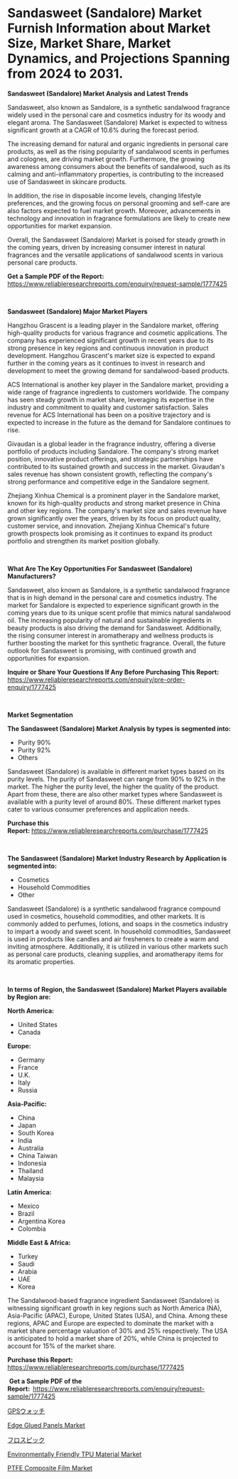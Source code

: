 <p><h1>Sandasweet (Sandalore) Market Furnish Information about Market Size, Market Share, Market Dynamics, and Projections Spanning from 2024 to 2031.</h1></p><p><strong>Sandasweet (Sandalore) Market Analysis and Latest Trends</strong></p>
<p><p>Sandasweet, also known as Sandalore, is a synthetic sandalwood fragrance widely used in the personal care and cosmetics industry for its woody and elegant aroma. The Sandasweet (Sandalore) Market is expected to witness significant growth at a CAGR of 10.6% during the forecast period. </p><p>The increasing demand for natural and organic ingredients in personal care products, as well as the rising popularity of sandalwood scents in perfumes and colognes, are driving market growth. Furthermore, the growing awareness among consumers about the benefits of sandalwood, such as its calming and anti-inflammatory properties, is contributing to the increased use of Sandasweet in skincare products.</p><p>In addition, the rise in disposable income levels, changing lifestyle preferences, and the growing focus on personal grooming and self-care are also factors expected to fuel market growth. Moreover, advancements in technology and innovation in fragrance formulations are likely to create new opportunities for market expansion.</p><p>Overall, the Sandasweet (Sandalore) Market is poised for steady growth in the coming years, driven by increasing consumer interest in natural fragrances and the versatile applications of sandalwood scents in various personal care products.</p></p>
<p><strong>Get a Sample PDF of the Report:&nbsp;</strong> <a href="https://www.reliableresearchreports.com/enquiry/request-sample/1777425">https://www.reliableresearchreports.com/enquiry/request-sample/1777425</a></p>
<p>&nbsp;</p>
<p><strong>Sandasweet (Sandalore) Major Market Players</strong></p>
<p><p>Hangzhou Grascent is a leading player in the Sandalore market, offering high-quality products for various fragrance and cosmetic applications. The company has experienced significant growth in recent years due to its strong presence in key regions and continuous innovation in product development. Hangzhou Grascent's market size is expected to expand further in the coming years as it continues to invest in research and development to meet the growing demand for sandalwood-based products.</p><p>ACS International is another key player in the Sandalore market, providing a wide range of fragrance ingredients to customers worldwide. The company has seen steady growth in market share, leveraging its expertise in the industry and commitment to quality and customer satisfaction. Sales revenue for ACS International has been on a positive trajectory and is expected to increase in the future as the demand for Sandalore continues to rise.</p><p>Givaudan is a global leader in the fragrance industry, offering a diverse portfolio of products including Sandalore. The company's strong market position, innovative product offerings, and strategic partnerships have contributed to its sustained growth and success in the market. Givaudan's sales revenue has shown consistent growth, reflecting the company's strong performance and competitive edge in the Sandalore segment.</p><p>Zhejiang Xinhua Chemical is a prominent player in the Sandalore market, known for its high-quality products and strong market presence in China and other key regions. The company's market size and sales revenue have grown significantly over the years, driven by its focus on product quality, customer service, and innovation. Zhejiang Xinhua Chemical's future growth prospects look promising as it continues to expand its product portfolio and strengthen its market position globally.</p></p>
<p>&nbsp;</p>
<p><strong>What Are The Key Opportunities For Sandasweet (Sandalore) Manufacturers?</strong></p>
<p><p>Sandasweet, also known as Sandalore, is a synthetic sandalwood fragrance that is in high demand in the personal care and cosmetics industry. The market for Sandalore is expected to experience significant growth in the coming years due to its unique scent profile that mimics natural sandalwood oil. The increasing popularity of natural and sustainable ingredients in beauty products is also driving the demand for Sandasweet. Additionally, the rising consumer interest in aromatherapy and wellness products is further boosting the market for this synthetic fragrance. Overall, the future outlook for Sandasweet is promising, with continued growth and opportunities for expansion.</p></p>
<p><strong>Inquire or Share Your Questions If Any Before Purchasing This Report:</strong> <a href="https://www.reliableresearchreports.com/enquiry/pre-order-enquiry/1777425">https://www.reliableresearchreports.com/enquiry/pre-order-enquiry/1777425</a></p>
<p>&nbsp;</p>
<p><strong>Market Segmentation</strong></p>
<p><strong>The Sandasweet (Sandalore) Market Analysis by types is segmented into:</strong></p>
<p><ul><li>Purity 90%</li><li>Purity 92%</li><li>Others</li></ul></p>
<p><p>Sandasweet (Sandalore) is available in different market types based on its purity levels. The purity of Sandasweet can range from 90% to 92% in the market. The higher the purity level, the higher the quality of the product. Apart from these, there are also other market types where Sandasweet is available with a purity level of around 80%. These different market types cater to various consumer preferences and application needs.</p></p>
<p><strong>Purchase this Report:&nbsp;</strong><a href="https://www.reliableresearchreports.com/purchase/1777425">https://www.reliableresearchreports.com/purchase/1777425</a></p>
<p>&nbsp;</p>
<p><strong>The Sandasweet (Sandalore) Market Industry Research by Application is segmented into:</strong></p>
<p><ul><li>Cosmetics</li><li>Household Commodities</li><li>Other</li></ul></p>
<p><p>Sandasweet (Sandalore) is a synthetic sandalwood fragrance compound used in cosmetics, household commodities, and other markets. It is commonly added to perfumes, lotions, and soaps in the cosmetics industry to impart a woody and sweet scent. In household commodities, Sandasweet is used in products like candles and air fresheners to create a warm and inviting atmosphere. Additionally, it is utilized in various other markets such as personal care products, cleaning supplies, and aromatherapy items for its aromatic properties.</p></p>
<p>&nbsp;</p>
<p><strong>In terms of Region, the Sandasweet (Sandalore) Market Players available by Region are:</strong></p>
<p>
    <p> <strong> North America: </strong>
        <ul>
            <li>United States</li>
            <li>Canada</li>
        </ul>
        </p> 
    <p> <strong> Europe: </strong>
        <ul>
            <li>Germany</li>
            <li>France</li>
            <li>U.K.</li>
            <li>Italy</li>
            <li>Russia</li>
        </ul>
        </p> 
    <p> <strong> Asia-Pacific: </strong>
        <ul>
            <li>China</li>
            <li>Japan</li>
            <li>South Korea</li>
            <li>India</li>
            <li>Australia</li>
            <li>China Taiwan</li>
            <li>Indonesia</li>
            <li>Thailand</li>
            <li>Malaysia</li>
        </ul>
        </p> 
    <p> <strong> Latin America: </strong>
        <ul>
            <li>Mexico</li>
            <li>Brazil</li>
            <li>Argentina Korea</li>
            <li>Colombia</li>
        </ul>
        </p> 
    <p> <strong> Middle East & Africa: </strong>
        <ul>
            <li>Turkey</li>
            <li>Saudi</li>
            <li>Arabia</li>
            <li>UAE</li>
            <li>Korea</li>
        </ul>
    </p>
    </p>
<p><p>The Sandalwood-based fragrance ingredient Sandasweet (Sandalore) is witnessing significant growth in key regions such as North America (NA), Asia-Pacific (APAC), Europe, United States (USA), and China. Among these regions, APAC and Europe are expected to dominate the market with a market share percentage valuation of 30% and 25% respectively. The USA is anticipated to hold a market share of 20%, while China is projected to account for 15% of the market share.</p></p>
<p><strong>Purchase this Report: </strong><a href="https://www.reliableresearchreports.com/purchase/1777425">https://www.reliableresearchreports.com/purchase/1777425</a></p>
<p>&nbsp;<strong>Get a Sample PDF of the Report:&nbsp;&nbsp;</strong><a href="https://www.reliableresearchreports.com/enquiry/request-sample/1777425">https://www.reliableresearchreports.com/enquiry/request-sample/1777425</a></p>
<p><strong></strong></p>
<p><p><a href="https://github.com/dzy793153605/Market-Research-Report-List-1/blob/main/1874523851.md">GPSウォッチ</a></p><p><a href="https://issuu.com/reportprime-2/docs/edge-glued-panels-market-size-2030.pptx">Edge Glued Panels Market</a></p><p><a href="https://github.com/oafhukehf4709715/Market-Research-Report-List-1/blob/main/4721976850.md">フロスピック</a></p><p><a href="https://github.com/jj19131/Market-Research-Report-List-1/blob/main/environmentally-friendly-tpu-material-market.md">Environmentally Friendly TPU Material Market</a></p><p><a href="https://github.com/jodemen/Market-Research-Report-List-1/blob/main/ptfe-composite-film-market.md">PTFE Composite Film Market</a></p></p>